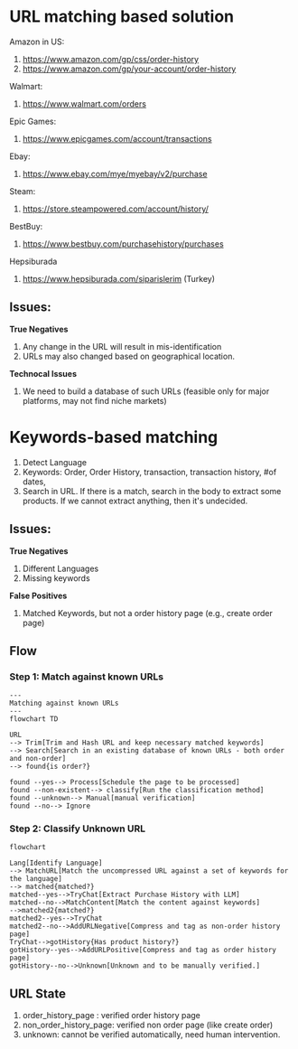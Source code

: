 # URL matching based solution

Amazon in US:

1. https://www.amazon.com/gp/css/order-history
2. https://www.amazon.com/gp/your-account/order-history

Walmart:

1. https://www.walmart.com/orders

Epic Games:

1. https://www.epicgames.com/account/transactions

Ebay:

1. https://www.ebay.com/mye/myebay/v2/purchase

Steam:

1. https://store.steampowered.com/account/history/

BestBuy:

1. https://www.bestbuy.com/purchasehistory/purchases

Hepsiburada

1. https://www.hepsiburada.com/siparislerim (Turkey)

## Issues:

**True Negatives**

1. Any change in the URL will result in mis-identification
2. URLs may also changed based on geographical location.

**Technocal Issues**

1. We need to build a database of such URLs (feasible only for major platforms, may not find niche markets)

# Keywords-based matching

1. Detect Language
2. Keywords: Order, Order History, transaction, transaction history, #of dates,
3. Search in URL. If there is a match, search in the body to extract some products. If we cannot extract anything, then it's undecided.

## Issues:

**True Negatives**

1. Different Languages
2. Missing keywords

**False Positives**

1. Matched Keywords, but not a order history page (e.g., create order page)

## Flow

### Step 1: Match against known URLs

```mermaid
---
Matching against known URLs
---
flowchart TD

URL
--> Trim[Trim and Hash URL and keep necessary matched keywords]
--> Search[Search in an existing database of known URLs - both order and non-order]
--> found{is order?}

found --yes--> Process[Schedule the page to be processed]
found --non-existent--> classify[Run the classification method]
found --unknown--> Manual[manual verification]
found --no--> Ignore

```

### Step 2: Classify Unknown URL

```mermaid
flowchart

Lang[Identify Language]
--> MatchURL[Match the uncompressed URL against a set of keywords for the language]
--> matched{matched?}
matched--yes-->TryChat[Extract Purchase History with LLM]
matched--no-->MatchContent[Match the content against keywords]
-->matched2{matched?}
matched2--yes-->TryChat
matched2--no-->AddURLNegative[Compress and tag as non-order history page]
TryChat-->gotHistory{Has product history?}
gotHistory--yes-->AddURLPositive[Compress and tag as order history page]
gotHistory--no-->Unknown[Unknown and to be manually verified.]
```

## URL State

1. order_history_page : verified order history page
2. non_order_history_page: verified non order page (like create order)
3. unknown: cannot be verified automatically, need human intervention.
